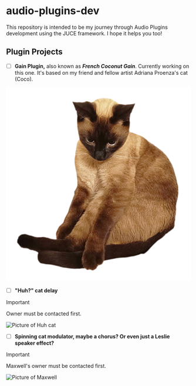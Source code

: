 # audio-plugins-dev

This repository is intended to be my journey through Audio Plugins development using the JUCE framework. I hope it helps
you too!

## Plugin Projects

- [ ] **Gain Plugin,** also known as ***French Coconut Gain***. Currently working on this one. It's based on my friend
  and fellow artist Adriana Proenza's cat (Coco).

![Picture of Coco](Gain/assets/coco.png)

- [ ] **"Huh?" cat delay**

> [!IMPORTANT]
> Owner must be contacted first.

![Picture of Huh cat](https://i.giphy.com/GRk3GLfzduq1NtfGt5.webp)

- [ ] **Spinning cat modulator, maybe a chorus? Or even just a Leslie speaker effect?**

> [!IMPORTANT]
> Maxwell's owner must be contacted first.

![Picture of Maxwell](https://media.tenor.com/qJRMLPlR3_8AAAAj/maxwell-cat.gif)


